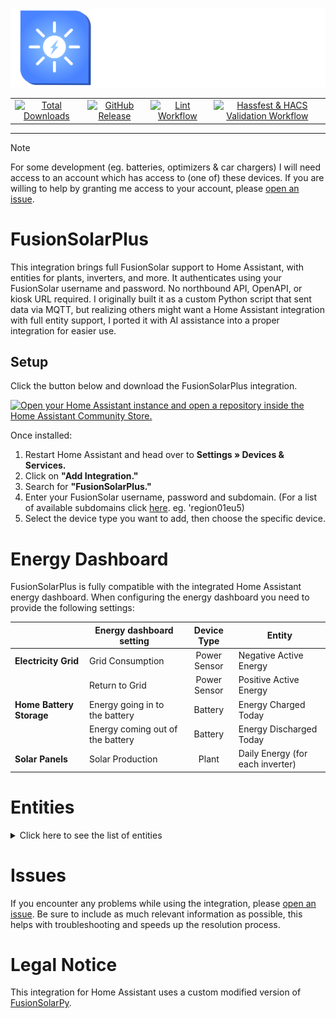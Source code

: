 
![Logo](https://raw.githubusercontent.com/JortvanSchijndel/FusionSolarPlus/refs/heads/master/branding/logo.png)

<table align="center" border="0">
  <tr>
    <td align="center">
      <a href="https://my.home-assistant.io/redirect/hacs_repository/?owner=JortvanSchijndel&repository=FusionSolarPlus&category=Integration">
        <img alt="Total Downloads" src="https://img.shields.io/badge/dynamic/json?url=https%3A%2F%2Fanalytics.home-assistant.io%2Fcustom_integrations.json&query=%24.fusionsolarplus.total&logo=homeassistantcommunitystore&logoColor=%235c5c5c&label=Total%20Downloads&labelColor=%23ffffff&color=%234983FF&cacheSeconds=600">
      </a>
    </td>
    <td align="center">
      <a href="https://github.com/JortvanSchijndel/FusionSolarPlus/releases">
        <img alt="GitHub Release" src="https://img.shields.io/github/v/release/JortvanSchijndel/FusionSolarPlus?display_name=release&logo=V&logoColor=%235c5c5c&label=Latest%20Version&labelColor=%23ffffff&color=%234983FF&cacheSeconds=600">
      </a>
    </td>
    <td align="center">
      <a href="https://github.com/JortvanSchijndel/FusionSolarPlus/actions/workflows/lint.yml">
        <img alt="Lint Workflow" src="https://img.shields.io/github/actions/workflow/status/JortvanSchijndel/FusionSolarPlus/lint.yml?logo=testcafe&logoColor=%235c5c5c&label=Lint%20Workflow&labelColor=%23ffffff&color=%234983FF&cacheSeconds=600">
      </a>
    </td>
    <td align="center">
      <a href="https://github.com/JortvanSchijndel/FusionSolarPlus/actions/workflows/validate.yml">
        <img alt="Hassfest & HACS Validation Workflow" src="https://img.shields.io/github/actions/workflow/status/JortvanSchijndel/FusionSolarPlus/validate.yml?logo=testcafe&logoColor=%235c5c5c&label=Hassfest%20%26%20HACS%20Validation%20Workflow&labelColor=%23ffffff&color=%234983FF&cacheSeconds=600">
      </a>
    </td>
  </tr>
</table>

___
> [!NOTE] 
> For some development (eg. batteries, optimizers & car chargers) I will need access to an account which has access to (one of) these devices. 
> If you are willing to help by granting me access to your account, please [open an issue](https://github.com/JortvanSchijndel/FusionSolarPlus/issues).

# FusionSolarPlus
This integration brings full FusionSolar support to Home Assistant, with entities for plants, inverters, and more. It authenticates using your FusionSolar username and password. No northbound API, OpenAPI, or kiosk URL required. I originally built it as a custom Python script that sent data via MQTT, but realizing others might want a Home Assistant integration with full entity support, I ported it with AI assistance into a proper integration for easier use.

## Setup
Click the button below and download the FusionSolarPlus integration.

<a href="https://my.home-assistant.io/redirect/hacs_repository/?owner=JortvanSchijndel&repository=FusionSolarPlus&category=Integration" target="_blank" rel="noreferrer noopener"><img src="https://my.home-assistant.io/badges/hacs_repository.svg" alt="Open your Home Assistant instance and open a repository inside the Home Assistant Community Store." /></a>

Once installed:

1. Restart Home Assistant and head over to **Settings » Devices & Services.**  
2. Click on **"Add Integration."**  
3. Search for **"FusionSolarPlus."**  
4. Enter your FusionSolar username, password and subdomain. (For a list of available subdomains click [here](https://support.huawei.com/enterprise/en/doc/EDOC1100165054/dbeb5df3/domain-name-list-of-management-systems). eg. 'region01eu5)  
5. Select the device type you want to add, then choose the specific device.

# Energy Dashboard

FusionSolarPlus is fully compatible with the integrated Home Assistant energy dashboard. When configuring the energy dashboard you need to provide the following settings:

|                          | Energy dashboard setting         | Device Type  | Entity                           |
|--------------------------|----------------------------------|:------------:|----------------------------------|
| **Electricity Grid**     | Grid Consumption                 | Power Sensor | Negative Active Energy           |
|                          | Return to Grid                   | Power Sensor | Positive Active Energy           |
| **Home Battery Storage** | Energy going in to the battery   |   Battery    | Energy Charged Today             |
|                          | Energy coming out of the battery |   Battery    | Energy Discharged Today          |
| **Solar Panels**         | Solar Production                 |    Plant     | Daily Energy (for each inverter) |
# Entities

<details>

<summary>Click here to see the list of entities</summary>

### Inverter & Plant
<table>
   <tr>
      <td width="50" align="center"><b>#</b></td>
      <td width="400"><b>Inverter Entity</b></td>
      <td width="100" align="center"><b>Unit</b></td>
      <td width="75"></td>
      <td width="400"><b>Plant Entity</b></td>
      <td width="100" align="center"><b>Unit</b></td>
   </tr>
   <tr>
      <td align="center">1</td>
      <td>Current Active Power</td>
      <td align="center">kW</td>
      <td></td>
      <td>Current Power</td>
      <td align="center">kW</td>
   </tr>
   <tr>
      <td align="center">2</td>
      <td>Daily Energy</td>
      <td align="center">kWh</td>
      <td></td>
      <td>Today Energy</td>
      <td align="center">kWh</td>
   </tr>
   <tr>
      <td align="center">3</td>
      <td>Grid Frequency</td>
      <td align="center">Hz</td>
      <td></td>
      <td>Monthly Energy</td>
      <td align="center">kWh</td>
   </tr>
   <tr>
      <td align="center">4</td>
      <td>Insulation Resistance</td>
      <td align="center">MΩ</td>
      <td></td>
      <td>Yearly Energy</td>
      <td align="center">kWh</td>
   </tr>
   <tr>
      <td align="center">5</td>
      <td>Last Shutdown Time</td>
      <td align="center">Datetime</td>
      <td></td>
      <td>Total Energy</td>
      <td align="center">kWh</td>
   </tr>
   <tr>
      <td align="center">6</td>
      <td>Last Startup Time</td>
      <td align="center">Datetime</td>
      <td></td>
      <td>Today Income</td>
      <td align="center"><a href="https://en.wikipedia.org/wiki/ISO_4217#Active_codes">ISO 4217</a></td>
   </tr>
   <tr>
      <td align="center">7</td>
      <td>Output Mode</td>
      <td align="center">Text</td>
      <td></td>
      <td>Self Used Energy Today**</td>
      <td align="center">kWh</td>
   </tr>
   <tr>
      <td align="center">8</td>
      <td>Phase A Current</td>
      <td align="center">A</td>
      <td></td>
      <td>Consumption Today**</td>
      <td align="center">kWh</td>
   </tr>
   <tr>
      <td align="center">9</td>
      <td>Phase A Voltage</td>
      <td align="center">V</td>
      <td></td>
      <td></td>
      <td></td>
   </tr>
   <tr>
      <td align="center">10</td>
      <td>Phase B Current</td>
      <td align="center">A</td>
      <td></td>
      <td></td>
      <td></td>
   </tr>
   <tr>
      <td align="center">11</td>
      <td>Phase B Voltage</td>
      <td align="center">V</td>
      <td></td>
      <td></td>
      <td></td>
   </tr>
   <tr>
      <td align="center">12</td>
      <td>Phase C Current</td>
      <td align="center">A</td>
      <td></td>
      <td></td>
      <td></td>
   </tr>
   <tr>
      <td align="center">13</td>
      <td>Phase C Voltage</td>
      <td align="center">V</td>
      <td></td>
      <td></td>
      <td></td>
   </tr>
   <tr>
      <td align="center">14</td>
      <td>Power Factor</td>
      <td align="center">Ratio</td>
      <td></td>
      <td></td>
      <td></td>
   </tr>
   <tr>
      <td align="center">15</td>
      <td>Rated Power</td>
      <td align="center">kW</td>
      <td></td>
      <td></td>
      <td></td>
   </tr>
   <tr>
      <td align="center">16</td>
      <td>Reactive Power</td>
      <td align="center">kvar</td>
      <td></td>
      <td></td>
      <td></td>
   </tr>
   <tr>
      <td align="center">17</td>
      <td>Status</td>
      <td align="center">Text</td>
      <td></td>
      <td></td>
      <td></td>
   </tr>
   <tr>
      <td align="center">18</td>
      <td>Temperature</td>
      <td align="center">°C</td>
      <td></td>
      <td></td>
      <td></td>
   </tr>
   <tr>
      <td align="center">19</td>
      <td>Total Energy Produced</td>
      <td align="center">kWh</td>
      <td></td>
      <td></td>
      <td></td>
   </tr>
   <tr>
      <td align="center">20</td>
      <td>[PV X] Input Voltage</td>
      <td align="center">V</td>
      <td></td>
      <td></td>
      <td></td>
   </tr>
   <tr>
      <td align="center">21</td>
      <td>[PV X] Input Current</td>
      <td align="center">A</td>
      <td></td>
      <td></td>
      <td></td>
   </tr>
   <tr>
      <td align="center">22</td>
      <td>[PV X] Input Power</td>
      <td align="center">W</td>
      <td></td>
      <td></td>
      <td></td>
   </tr>
</table>

*X ranges from 1 - 20 depending on how many PV Strings your inverter has connected.

**These entities only show up if you have a power meter connected.

### Battery & Optimizer

<table>
   <tr>
      <td width="50" align="center"><b>#</b></td>
      <td width="400"><b>Battery Entity</b></td>
      <td width="100" align="center"><b>Unit</b></td>
      <td width="75"></td>
      <td width="400"><b>Optimizer Entity</b></td>
      <td width="100" align="center"><b>Unit</b></td>
   </tr>
   <tr>
      <td align="center">1</td>
      <td>Operating Status</td>
      <td align="center">Text</td>
      <td></td>
      <td>Output Power</td>
      <td align="center">W</td>
   </tr>
   <tr>
      <td align="center">2</td>
      <td>Charge/Discharge Mode</td>
      <td align="center">Text</td>
      <td></td>
      <td>Total Energy</td>
      <td align="center">kWh</td>
   </tr>
   <tr>
      <td align="center">3</td>
      <td>Rated Capacity</td>
      <td align="center">kWh</td>
      <td></td>
      <td>Input Voltage</td>
      <td align="center">V</td>
   </tr>
   <tr>
      <td align="center">4</td>
      <td>Backup Time</td>
      <td align="center">min</td>
      <td></td>
      <td>Running Status</td>
      <td align="center">Text</td>
   </tr>
   <tr>
      <td align="center">5</td>
      <td>Energy Charged Today</td>
      <td align="center">kWh</td>
      <td></td>
      <td>Temperature</td>
      <td align="center">°C</td>
   </tr>
   <tr>
      <td align="center">6</td>
      <td>Energy Discharged Today</td>
      <td align="center">kWh</td>
      <td></td>
      <td>Serial Number (SN)</td>
      <td align="center">Text</td>
   </tr>
   <tr>
      <td align="center">7</td>
      <td>Charge/Discharge Power</td>
      <td align="center">kW</td>
      <td></td>
      <td>Optimizer Number</td>
      <td align="center">Text</td>
   </tr>
   <tr>
      <td align="center">8</td>
      <td>Bus Voltage</td>
      <td align="center">V</td>
      <td></td>
      <td>Output Voltage</td>
      <td align="center">V</td>
   </tr>
   <tr>
      <td align="center">9</td>
      <td>State of Charge</td>
      <td align="center">%</td>
      <td></td>
      <td>Input Current</td>
      <td align="center">A</td>
   </tr>
   <tr>
      <td align="center">10</td>
      <td>[Module X] No.</td>
      <td align="center">Text</td>
      <td></td>
      <td></td>
      <td></td>
   </tr>
   <tr>
      <td align="center">11</td>
      <td>[Module X] Working Status</td>
      <td align="center">Text</td>
      <td></td>
      <td></td>
      <td></td>
   </tr>
   <tr>
      <td align="center">12</td>
      <td>[Module X] SN</td>
      <td align="center">Text</td>
      <td></td>
      <td></td>
      <td></td>
   </tr>
   <tr>
      <td align="center">13</td>
      <td>[Module X] Software Version</td>
      <td align="center">Text</td>
      <td></td>
      <td></td>
      <td></td>
   </tr>
   <tr>
      <td align="center">14</td>
      <td>[Module X] SOC</td>
      <td align="center">%</td>
      <td></td>
      <td></td>
      <td></td>
   </tr>
   <tr>
      <td align="center">15</td>
      <td>[Module X] Charge and Discharge Power</td>
      <td align="center">kW</td>
      <td></td>
      <td></td>
      <td></td>
   </tr>
   <tr>
      <td align="center">16</td>
      <td>[Module X] Internal Temperature</td>
      <td align="center">°C</td>
      <td></td>
      <td></td>
      <td></td>
   </tr>
   <tr>
      <td align="center">17</td>
      <td>[Module X] Daily Charge Energy</td>
      <td align="center">kWh</td>
      <td></td>
      <td></td>
      <td></td>
   </tr>
   <tr>
      <td align="center">18</td>
      <td>[Module X] Daily Discharge Energy</td>
      <td align="center">kWh</td>
      <td></td>
      <td></td>
      <td></td>
   </tr>
   <tr>
      <td align="center">19</td>
      <td>[Module X] Total Discharge Energy</td>
      <td align="center">kWh</td>
      <td></td>
      <td></td>
      <td></td>
   </tr>
   <tr>
      <td align="center">20</td>
      <td>[Module X] Bus Voltage</td>
      <td align="center">V</td>
      <td></td>
      <td></td>
      <td></td>
   </tr>
   <tr>
      <td align="center">21</td>
      <td>[Module X] Bus Current</td>
      <td align="center">A</td>
      <td></td>
      <td></td>
      <td></td>
   </tr>
   <tr>
      <td align="center">22</td>
      <td>[Module X] FE Connection</td>
      <td align="center">Text</td>
      <td></td>
      <td></td>
      <td></td>
   </tr>
   <tr>
      <td align="center">23</td>
      <td>[Module X] Total Charge Energy</td>
      <td align="center">kWh</td>
      <td></td>
      <td></td>
      <td></td>
   </tr>
   <tr>
      <td align="center">24</td>
      <td>[Module X] Battery Pack 1 No.</td>
      <td align="center">Text</td>
      <td></td>
      <td></td>
      <td></td>
   </tr>
   <tr>
      <td align="center">25</td>
      <td>[Module X] Battery Pack 2 No.</td>
      <td align="center">Text</td>
      <td></td>
      <td></td>
      <td></td>
   </tr>
   <tr>
      <td align="center">26</td>
      <td>[Module X] Battery Pack 3 No.</td>
      <td align="center">Text</td>
      <td></td>
      <td></td>
      <td></td>
   </tr>
   <tr>
      <td align="center">27</td>
      <td>[Module X] Battery Pack 1 Firmware Version</td>
      <td align="center">Text</td>
      <td></td>
      <td></td>
      <td></td>
   </tr>
   <tr>
      <td align="center">28</td>
      <td>[Module X] Battery Pack 2 Firmware Version</td>
      <td align="center">Text</td>
      <td></td>
      <td></td>
      <td></td>
   </tr>
   <tr>
      <td align="center">29</td>
      <td>[Module X] Battery Pack 3 Firmware Version</td>
      <td align="center">Text</td>
      <td></td>
      <td></td>
      <td></td>
   </tr>
   <tr>
      <td align="center">30</td>
      <td>[Module X] Battery Pack 1 SN</td>
      <td align="center">Text</td>
      <td></td>
      <td></td>
      <td></td>
   </tr>
   <tr>
      <td align="center">31</td>
      <td>[Module X] Battery Pack 2 SN</td>
      <td align="center">Text</td>
      <td></td>
      <td></td>
      <td></td>
   </tr>
   <tr>
      <td align="center">32</td>
      <td>[Module X] Battery Pack 3 SN</td>
      <td align="center">Text</td>
      <td></td>
      <td></td>
      <td></td>
   </tr>
   <tr>
      <td align="center">33</td>
      <td>[Module X] Battery Pack 1 Operating Status</td>
      <td align="center">Text</td>
      <td></td>
      <td></td>
      <td></td>
   </tr>
   <tr>
      <td align="center">34</td>
      <td>[Module X] Battery Pack 2 Operating Status</td>
      <td align="center">Text</td>
      <td></td>
      <td></td>
      <td></td>
   </tr>
   <tr>
      <td align="center">35</td>
      <td>[Module X] Battery Pack 3 Operating Status</td>
      <td align="center">Text</td>
      <td></td>
      <td></td>
      <td></td>
   </tr>
   <tr>
      <td align="center">36</td>
      <td>[Module X] Battery Pack 1 Voltage</td>
      <td align="center">V</td>
      <td></td>
      <td></td>
      <td></td>
   </tr>
   <tr>
      <td align="center">37</td>
      <td>[Module X] Battery Pack 2 Voltage</td>
      <td align="center">V</td>
      <td></td>
      <td></td>
      <td></td>
   </tr>
   <tr>
      <td align="center">38</td>
      <td>[Module X] Battery Pack 3 Voltage</td>
      <td align="center">V</td>
      <td></td>
      <td></td>
      <td></td>
   </tr>
   <tr>
      <td align="center">39</td>
      <td>[Module X] Battery Pack 1 Charge/Discharge Power</td>
      <td align="center">kW</td>
      <td></td>
      <td></td>
      <td></td>
   </tr>
   <tr>
      <td align="center">40</td>
      <td>[Module X] Battery Pack 2 Charge/Discharge Power</td>
      <td align="center">kW</td>
      <td></td>
      <td></td>
      <td></td>
   </tr>
   <tr>
      <td align="center">41</td>
      <td>[Module X] Battery Pack 3 Charge/Discharge Power</td>
      <td align="center">kW</td>
      <td></td>
      <td></td>
      <td></td>
   </tr>
   <tr>
      <td align="center">42</td>
      <td>[Module X] Battery Pack 1 Maximum Temperature</td>
      <td align="center">°C</td>
      <td></td>
      <td></td>
      <td></td>
   </tr>
   <tr>
      <td align="center">43</td>
      <td>[Module X] Battery Pack 2 Maximum Temperature</td>
      <td align="center">°C</td>
      <td></td>
      <td></td>
      <td></td>
   </tr>
   <tr>
      <td align="center">44</td>
      <td>[Module X] Battery Pack 3 Maximum Temperature</td>
      <td align="center">°C</td>
      <td></td>
      <td></td>
      <td></td>
   </tr>
   <tr>
      <td align="center">45</td>
      <td>[Module X] Battery Pack 1 Minimum Temperature</td>
      <td align="center">°C</td>
      <td></td>
      <td></td>
      <td></td>
   </tr>
   <tr>
      <td align="center">46</td>
      <td>[Module X] Battery Pack 2 Minimum Temperature</td>
      <td align="center">°C</td>
      <td></td>
      <td></td>
      <td></td>
   </tr>
   <tr>
      <td align="center">47</td>
      <td>[Module X] Battery Pack 3 Minimum Temperature</td>
      <td align="center">°C</td>
      <td></td>
      <td></td>
      <td></td>
   </tr>
   <tr>
      <td align="center">48</td>
      <td>[Module X] Battery Pack 1 SOC</td>
      <td align="center">%</td>
      <td></td>
      <td></td>
      <td></td>
   </tr>
   <tr>
      <td align="center">49</td>
      <td>[Module X] Battery Pack 2 SOC</td>
      <td align="center">%</td>
      <td></td>
      <td></td>
      <td></td>
   </tr>
   <tr>
      <td align="center">50</td>
      <td>[Module X] Battery Pack 3 SOC</td>
      <td align="center">%</td>
      <td></td>
      <td></td>
      <td></td>
   </tr>
   <tr>
      <td align="center">51</td>
      <td>[Module X] Battery Pack 1 Total Discharge Energy</td>
      <td align="center">kWh</td>
      <td></td>
      <td></td>
      <td></td>
   </tr>
   <tr>
      <td align="center">52</td>
      <td>[Module X] Battery Pack 2 Total Discharge Energy</td>
      <td align="center">kWh</td>
      <td></td>
      <td></td>
      <td></td>
   </tr>
   <tr>
      <td align="center">53</td>
      <td>[Module X] Battery Pack 3 Total Discharge Energy</td>
      <td align="center">kWh</td>
      <td></td>
      <td></td>
      <td></td>
   </tr>
   <tr>
      <td align="center">54</td>
      <td>[Module X] Battery Pack 1 Battery Health Check</td>
      <td align="center">Text</td>
      <td></td>
      <td></td>
      <td></td>
   </tr>
   <tr>
      <td align="center">55</td>
      <td>[Module X] Battery Pack 2 Battery Health Check</td>
      <td align="center">Text</td>
      <td></td>
      <td></td>
      <td></td>
   </tr>
   <tr>
      <td align="center">56</td>
      <td>[Module X] Battery Pack 3 Battery Health Check</td>
      <td align="center">Text</td>
      <td></td>
      <td></td>
      <td></td>
   </tr>
   <tr>
      <td align="center">57</td>
      <td>[Module X] Battery Pack 1 Heating Status</td>
      <td align="center">Text</td>
      <td></td>
      <td></td>
      <td></td>
   </tr>
   <tr>
      <td align="center">58</td>
      <td>[Module X] Battery Pack 2 Heating Status</td>
      <td align="center">Text</td>
      <td></td>
      <td></td>
      <td></td>
   </tr>
   <tr>
      <td align="center">59</td>
      <td>[Module X] Battery Pack 3 Heating Status</td>
      <td align="center">Text</td>
      <td></td>
      <td></td>
      <td></td>
   </tr>
</table>
*The optimizer entities can be found under the Diagnostic section for Inverter devices. The optimizer entities are automatically created if your inverter has optimizers connected.

**X ranges from 1 - 4 depending on how many modules your battery has.

**⚠️ Note:** Currently, this integration only supports battery modules 1 and 2. If your battery has 3 or 4 modules, please [open an issue](https://github.com/JortvanSchijndel/FusionSolarPlus/issues).

### Power Sensor & Car Charger

<table>
   <tr>
      <td width="50" align="center"><b>#</b></td>
      <td width="400"><b>Power Sensor Entity</b></td>
      <td width="100" align="center"><b>Unit</b></td>
      <td width="75"></td>
      <td width="400"><b>Charger Entity</b></td>
      <td width="100" align="center"><b>Unit</b></td>
   </tr>
   <tr>
      <td align="center">1</td>
      <td>Meter Status</td>
      <td align="center">Text</td>
      <td></td>
      <td>Connector Number</td>
      <td align="center">Text</td>
   </tr>
   <tr>
      <td align="center">2</td>
      <td>Positive Active Energy (Exported Energy)</td>
      <td align="center">kWh</td>
      <td></td>
      <td>Connector Type</td>
      <td align="center">Text</td>
   </tr>
   <tr>
      <td align="center">3</td>
      <td>Negative Active Energy (Imported Energy)</td>
      <td align="center">kWh</td>
      <td></td>
      <td>Rated Power</td>
      <td align="center">kW</td>
   </tr>
   <tr>
      <td align="center">4</td>
      <td>Reactive Power</td>
      <td align="center">Var</td>
      <td></td>
      <td>Status</td>
      <td align="center">Text</td>
   </tr>
   <tr>
      <td align="center">5</td>
      <td>Active Power</td>
      <td align="center">W</td>
      <td></td>
      <td>Relay Status</td>
      <td align="center">Text</td>
   </tr>
   <tr>
      <td align="center">6</td>
      <td>Power Factor</td>
      <td align="center">Ratio</td>
      <td></td>
      <td>Connector Temp</td>
      <td align="center">℃</td>
   </tr>
   <tr>
      <td align="center">7</td>
      <td>Phase A Active Power</td>
      <td align="center">W</td>
      <td></td>
      <td>Phase A Voltage</td>
      <td align="center">V</td>
   </tr>
   <tr>
      <td align="center">8</td>
      <td>Phase B Active Power</td>
      <td align="center">W</td>
      <td></td>
      <td>Phase B Voltage</td>
      <td align="center">V</td>
   </tr>
   <tr>
      <td align="center">9</td>
      <td>Phase C Active Power</td>
      <td align="center">W</td>
      <td></td>
      <td>Phase C Voltage</td>
      <td align="center">V</td>
   </tr>
   <tr>
      <td align="center">10</td>
      <td>Phase A Voltage</td>
      <td align="center">V</td>
      <td></td>
      <td>Phase A Current</td>
      <td align="center">A</td>
   </tr>
   <tr>
      <td align="center">11</td>
      <td>Phase B Voltage</td>
      <td align="center">V</td>
      <td></td>
      <td>Phase B Current</td>
      <td align="center">A</td>
   </tr>
   <tr>
      <td align="center">12</td>
      <td>Phase C Voltage</td>
      <td align="center">V</td>
      <td></td>
      <td>Phase C Current</td>
      <td align="center">A</td>
   </tr>
   <tr>
      <td align="center">13</td>
      <td>Phase A Current</td>
      <td align="center">A</td>
      <td></td>
      <td>Output Power</td>
      <td align="center">kW</td>
   </tr>
   <tr>
      <td align="center">14</td>
      <td>Phase B Current</td>
      <td align="center">A</td>
      <td></td>
      <td>Total Energy</td>
      <td align="center">kWh</td>
   </tr>
   <tr>
      <td align="center">15</td>
      <td>Phase C Current</td>
      <td align="center">A</td>
      <td></td>
      <td>PWM Duty</td>
      <td align="center">%</td>
   </tr>
   <tr>
      <td align="center">16</td>
      <td>Grid Frequency</td>
      <td align="center">Hz</td>
      <td></td>
      <td>Connector Lock</td>
      <td align="center">Text</td>
   </tr>
   <tr>
      <td align="center">17</td>
      <td></td>
      <td align="center"></td>
      <td></td>
      <td>Working Mode</td>
      <td align="center">Text</td>
   </tr>
   <tr>
      <td align="center">18</td>
      <td></td>
      <td align="center"></td>
      <td></td>
      <td>Departure Time</td>
      <td align="center">DateTime</td>
   </tr>
   <tr>
      <td align="center">19</td>
      <td></td>
      <td align="center"></td>
      <td></td>
      <td>Planned Charge Energy</td>
      <td align="center">kWh</td>
   </tr>
   <tr>
      <td align="center">20</td>
      <td></td>
      <td align="center"></td>
      <td></td>
      <td>Connection Status</td>
      <td align="center">Text</td>
   </tr>
   <tr>
      <td align="center">21</td>
      <td></td>
      <td align="center"></td>
      <td></td>
      <td>Charging Duration (s)</td>
      <td align="center">s</td>
   </tr>
   <tr>
      <td align="center">22</td>
      <td></td>
      <td align="center"></td>
      <td></td>
      <td>Serial Number</td>
      <td align="center">Text</td>
   </tr>
   <tr>
      <td align="center">23</td>
      <td></td>
      <td align="center"></td>
      <td></td>
      <td>Model</td>
      <td align="center">Text</td>
   </tr>
   <tr>
      <td align="center">24</td>
      <td></td>
      <td align="center"></td>
      <td></td>
      <td>Charger Temp</td>
      <td align="center">℃</td>
   </tr>
   <tr>
      <td align="center">25</td>
      <td></td>
      <td align="center"></td>
      <td></td>
      <td>Port Count</td>
      <td align="center">Text</td>
   </tr>
   <tr>
      <td align="center">26</td>
      <td></td>
      <td align="center"></td>
      <td></td>
      <td>Bluetooth Name</td>
      <td align="center">Text</td>
   </tr>
</table>
</details>

# Issues
If you encounter any problems while using the integration, please [open an issue](https://github.com/JortvanSchijndel/FusionSolarPlus/issues).
Be sure to include as much relevant information as possible, this helps with troubleshooting and speeds up the resolution process.

# Legal Notice
This integration for Home Assistant uses a custom modified version of [FusionSolarPy](https://github.com/jgriss/FusionSolarPy).

